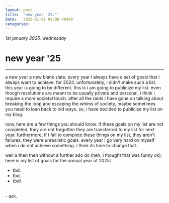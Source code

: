 ```yaml
---
layout: post
title:  "new year '25."
date:   2025-01-01 00:00 +0400
categories:
---
```


_1st january 2025, wednesday_

# new year '25
---

a new year a new blank slate. every year i always have a set of goals that i always want to achieve. for 2024, unfortunately, i didn't make such a list. this year is going to be different. this is i am going to publicize my list. even though resolutions are meant to be usually private and personal, i think i require a more societal touch. after all the rants i have gone on talking about breaking the loop and escaping the whims of society, maybe sometimes you need to lean back to old ways. so, i have decided to publicize my list on my blog.

now, here are a few things you should know. if these goals on my list are not completed, they are not forgotten they are transferred to my list for next year. furthermore, if i fail to complete these things on my list, they aren't failures, they were unrealistic goals. every year i go very hard on myself when i do not achieve something. i think its time to change that.

well a then then without a further ado do (heh, i thought that was funny ok), here is my list of goals for the annual year of 2025:

 - tbd.
 - tbd.
 - tbd/

<br />- ask.
